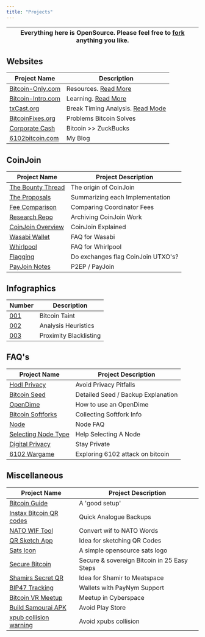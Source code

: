 ```yaml
---
title: "Projects"
---
```


| Everything here is OpenSource. Please feel free to [fork](https://github.com/6102bitcoin/6102bitcoin) anything you like.|
|:-:|


## Websites
| Project Name | Description |
| ---          | ---         |
| [Bitcoin-Only.com](https://bitcoin-only.com) | Resources. [Read More](/bitcoin-only) |
| [Bitcoin-Intro.com](https://bitcoin-intro.com) | Learning. [Read More](/bitcoin-intro) |
| [txCast.org](https://txCast.org) | Break Timing Analysis. [Read Mode](/txcast) |
| [BitcoinFixes.org](https://bitcoinfixes.org/) | Problems Bitcoin Solves |
| [Corporate Cash](https://corporate.cash/) | Bitcoin >> ZuckBucks |
| [6102bitcoin.com](https://6102bitcoin.com) | My Blog |

## CoinJoin
| Project Name              | Project Description |
| ---                       | ---                 |
| [The Bounty Thread](/coinjoin-the-bounty-thread)  | The origin of CoinJoin |
| [The Proposals](/coinjoin-the-proposals)                   | Summarizing each Implementation |
| [Fee Comparison](https://github.com/6102bitcoin/CoinJoin-Research/tree/master/CoinJoin_Research/CoinJoin_Fees/CoinJoin_Fee_Calculator)   | Comparing Coordinator Fees   |
| [Research Repo](https://github.com/6102bitcoin/CoinJoin-Research/) | Archiving CoinJoin Work |
| [CoinJoin Overview](/coinjoin-overview)   | CoinJoin Explained   |
| [Wasabi Wallet](/faq-wasabi) | FAQ for Wasabi  |
| [Whirlpool](/faq-whirlpool) | FAQ for Whirlpool |
| [Flagging](/coinjoin-flagging) | Do exchanges flag CoinJoin UTXO's?|
| [PayJoin Notes](/payjoin-notes) | P2EP / PayJoin |

## Infographics
| Number                                                | Description             |
| ---                                                   | ---                     |
| [001](/001_What_is_bitcoin_taint)                     | Bitcoin Taint           |
| [002](/002_Are_Chain_Analysis_Heuristics_Reliable)    | Analysis Heuristics     |
| [003](/003_Blacklisting_Distance_Proximity)           | Proximity Blacklisting  |

## FAQ's
| Project Name              | Project Description |
| ---                       | ---                 |
| [Hodl Privacy](/faq-hodl-privacy) | Avoid Privacy Pitfalls |
| [Bitcoin Seed](/faq-bitcoin-seed) | Detailed Seed / Backup Explanation |
| [OpenDime](/faq-opendime) | How to use an OpenDime |
| [Bitcoin Softforks](/softfork-overview)       | Collecting Softfork Info |
| [Node](/faq-node) | Node FAQ |
| [Selecting Node Type](/selecting-node-type) | Help Selecting A Node |
| [Digital Privacy](/blog/digital-privacy) | Stay Private |
| [6102 Wargame](/wargame) | Exploring 6102 attack on bitcoin  |


## Miscellaneous
| Project Name              | Project Description |
| ---                       | ---                 |
| [Bitcoin Guide](/bitcoin-guide)  | A 'good setup' |
| [Instax Bitcoin QR codes](/instax-bitcoin-qr-codes)   | Quick Analogue Backups |
| [NATO WIF Tool](/nato-wif-tool) | Convert wif to NATO Words |
| [QR Sketch App](/qr-sketch-app)  | Idea for sketching QR Codes |
| [Sats Icon](/sats-icon) | A simple opensource sats logo |
| [Secure Bitcoin](/secure-bitcoin) | Secure & sovereign  Bitcoin in 25 Easy Steps |
| [Shamirs Secret QR](/shamirs-secret-qr) | Idea for Shamir to Meatspace |
| [BIP47 Tracking](/bip47) | Wallets with PayNym Support |
| [Bitcoin VR Meetup](/bitcoin-vr-meetup) | Meetup in Cyberspace |
| [Build Samourai APK](/build-samourai-apk) | Avoid Play Store |
| [xpub collision warning](/xpub-collision-warning) | Avoid xpubs collision |
